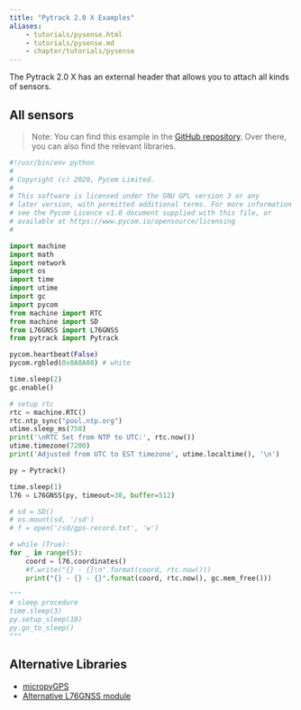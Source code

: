 ```yaml
---
title: "Pytrack 2.0 X Examples"
aliases:
    - tutorials/pysense.html
    - tutorials/pysense.md
    - chapter/tutorials/pysense
---
```

The Pytrack 2.0 X has an external header that allows you to attach all kinds of sensors. 
## All sensors
>Note: You can find this example in the [GitHub repository](https://github.com/pycom/pycom-libraries/). Over there, you can also find the relevant libraries. 
```python
#!/usr/bin/env python
#
# Copyright (c) 2020, Pycom Limited.
#
# This software is licensed under the GNU GPL version 3 or any
# later version, with permitted additional terms. For more information
# see the Pycom Licence v1.0 document supplied with this file, or
# available at https://www.pycom.io/opensource/licensing
#

import machine
import math
import network
import os
import time
import utime
import gc
import pycom
from machine import RTC
from machine import SD
from L76GNSS import L76GNSS
from pytrack import Pytrack

pycom.heartbeat(False)
pycom.rgbled(0x0A0A08) # white

time.sleep(2)
gc.enable()

# setup rtc
rtc = machine.RTC()
rtc.ntp_sync("pool.ntp.org")
utime.sleep_ms(750)
print('\nRTC Set from NTP to UTC:', rtc.now())
utime.timezone(7200)
print('Adjusted from UTC to EST timezone', utime.localtime(), '\n')

py = Pytrack()

time.sleep(1)
l76 = L76GNSS(py, timeout=30, buffer=512)

# sd = SD()
# os.mount(sd, '/sd')
# f = open('/sd/gps-record.txt', 'w')

# while (True):
for _ in range(5):
    coord = l76.coordinates()
    #f.write("{} - {}\n".format(coord, rtc.now()))
    print("{} - {} - {}".format(coord, rtc.now(), gc.mem_free()))

"""
# sleep procedure
time.sleep(3)
py.setup_sleep(10)
py.go_to_sleep()
"""
```

## Alternative Libraries

* [micropyGPS](https://github.com/inmcm/micropyGPS)
* [Alternative L76GNSS module](https://github.com/andrethemac/L76GLNSV4/blob/master/L76GNSV4.py)